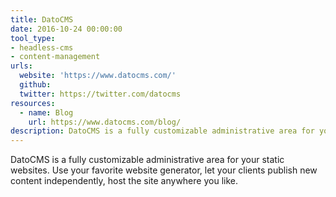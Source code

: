 ```yaml
---
title: DatoCMS
date: 2016-10-24 00:00:00
tool_type:
- headless-cms
- content-management
urls:
  website: 'https://www.datocms.com/'
  github:
  twitter: https://twitter.com/datocms
resources:
  - name: Blog
    url: https://www.datocms.com/blog/
description: DatoCMS is a fully customizable administrative area for your static websites.
---
```



DatoCMS is a fully customizable administrative area for your static websites. Use your favorite website generator, let your clients publish new content independently, host the site anywhere you like.
